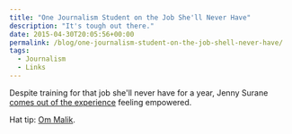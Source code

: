 ```yaml
---
title: "One Journalism Student on the Job She'll Never Have"
description: "It's tough out there."
date: 2015-04-30T20:05:56+00:00
permalink: /blog/one-journalism-student-on-the-job-shell-never-have/
tags:
  - Journalism
  - Links
---
```


Despite training for that job she'll never have for a year, Jenny Surane [comes out of the experience](https://jennysurane.wordpress.com/2015/04/27/the-job-that-ive-spent-the-last-year-learning-is-not-the-one-ill-have/) feeling empowered.

Hat tip: [Om Malik](http://om.co/2015/04/30/student-editor-explains-reality-of-todays-media/).
